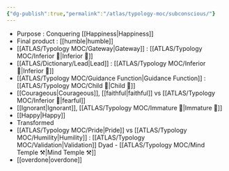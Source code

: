 ```yaml
---
{"dg-publish":true,"permalink":"/atlas/typology-moc/subconscious/"}
---
```



- Purpose : Conquering [[Happiness\|Happiness]]
- Final product : [[humble\|humble]]
- [[ATLAS/Typology MOC/Gateway\|Gateway]] : [[ATLAS/Typology MOC/Inferior 👶\|Inferior 👶]]
- [[ATLAS/Dictionary/Lead\|Lead]] : [[ATLAS/Typology MOC/Inferior 👶\|Inferior 👶]]
- [[ATLAS/Typology MOC/Guidance Function\|Guidance Function]] : [[ATLAS/Typology MOC/Child 🧒\|Child 🧒]] 
- [[Courageous\|Courageous]], [[faithful\|faithful]] vs [[ATLAS/Typology MOC/Inferior 👶\|fearful]]
- [[Ignorant\|Ignorant]], [[ATLAS/Typology MOC/Immature 🐎\|Immature 🐎]]
- [[Happy\|Happy]]
- Transformed
- [[ATLAS/Typology MOC/Pride\|Pride]] vs [[ATLAS/Typology MOC/Humility\|Humility]] : [[ATLAS/Typology MOC/Validation\|Validation]] Dyad - [[ATLAS/Typology MOC/Mind Temple ⚒️\|Mind Temple ⚒️]] 
- [[overdone\|overdone]]
